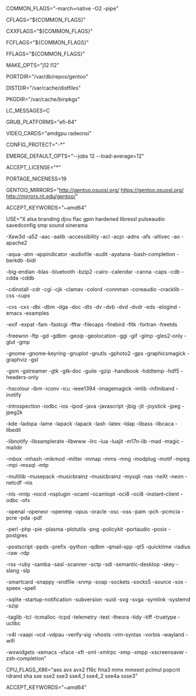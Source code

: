 COMMON_FLAGS="-march=native -O2 -pipe"

CFLAGS="${COMMON_FLAGS}"

CXXFLAGS="${COMMON_FLAGS}"

FCFLAGS="${COMMON_FLAGS}"

FFLAGS="${COMMON_FLAGS}"

MAKE_OPTS="j12 l12"

PORTDIR="/var/db/repos/gentoo"

DISTDIR="/var/cache/distfiles"

PKGDIR="/var/cache/binpkgs"

LC_MESSAGES=C

GRUB_PLATFORMS="efi-64"

VIDEO_CARDS="amdgpu radeonsi"

CONFIG_PROTECT="-*"

EMERGE_DEFAULT_OPTS="--jobs 12 --load-average=12"

ACCEPT_LICENSE="*"

PORTAGE_NICENESS=19

GENTOO_MIRRORS="http://gentoo.osuosl.org/ https://gentoo.osuosl.org/ http://mirrors.rit.edu/gentoo/"

ACCEPT_KEYWORDS="~amd64"

USE="X alsa branding djvu flac gpm hardened libressl pulseaudio savedconfig smp sound xinerama

-Xaw3d -a52 -aac -aalib -accessibility -acl -acpi -adns -afs -altivec -ao -apache2

-aqua -atm -appindicator -audiofile -audit -ayatana -bash-completion -berkdb -bidi

-big-endian -blas -bluetooth -bzip2 -cairo -calendar -canna -caps -cdb -cdda -cddb

-cdinstall -cdr -cgi -cjk -clamav -colord -connman -coreaudio	-cracklib -css -cups

-cvs -cxx	-dbi -dbm -dga -doc -dts -dv -dvb -dvd -dvdr -eds -elogind -emacs -examples 

-exif -expat -fam -fastcgi -fftw -filecaps -firebird -fltk -fortran -freetds 

-freewnn -ftp -gd -gdbm -geoip -geolocation -ggi -gif -gimp -gles2-only	-glut -gmp

-gnome -gnome-keyring	-gnuplot -gnutls -gphoto2 -gps -graphicsmagick -graphviz -gsl

-gsm -gstreamer -gtk -gtk-doc -guile -gzip -handbook -hddtemp -hdf5 -headers-only	

-hscolour -ibm -iconv -icu -ieee1394 -imagemagick -imlib -infiniband -inotify 

-introspection -iodbc -ios -ipod -java -javascript -jbig -jit -joystick -jpeg -jpeg2k

-kde -ladspa -lame -lapack -lapack -lash -latex -ldap -libass -libcaca -libedit

-libnotify -libsamplerate -libwww -lirc -lua -luajit -m17n-lib -mad -magic -maildir

-mbox -mhash -mikmod -milter -mmap -mms -mng -modplug -motif -mpeg -mpi -mssql -mtp

-multilib -musepack -musicbrainz -musicbrainz -mysqli -nas -neXt -neon -netcdf -nis 

-nls -nntp -nocd -nsplugin -ocaml -ocamlopt -oci8 -oci8 -instant-client -odbc -ofx

-openal -openexr -openmp -opus -oracle -osc -oss -pam -pch -pcmcia -pcre -pda -pdf 

-perl -php -pie -plasma -plotutils -png -policykit -portaudio -posix -postgres 

-postscript -ppds -prefix -python -qdbm -qmail-spp -qt5 -quicktime -radius -raw -rdp

-rss -ruby -samba -sasl -scanner -sctp -sdl -semantic-desktop	-skey -slang -slp 

-smartcard -snappy -sndfile -snmp -soap -sockets -socks5 -source -sox -speex -spell

-sqlite -startup-notification	-subversion	-suid -svg -svga -symlink -systemd -szip

-taglib -tcl -tcmalloc -tcpd -telemetry -test -theora -tidy -tiff -truetype -uclibc

-v4l -vaapi -vcd -vdpau -verify-sig	-vhosts -vim-syntax	-vorbis -wayland -wifi

-wxwidgets -xemacs -xface -xft -xml -xmlrpc -xmp -xmpp -xscreensaver -zsh-completion"

CPU_FLAGS_X86="aes avx avx2 f16c fma3 mmx mmxext pclmul popcnt rdrand sha sse sse2 sse3 sse4_1 sse4_2 sse4a ssse3"

ACCEPT_KEYWORDS="~amd64"
